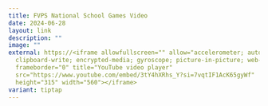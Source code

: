 ```yaml
---
title: FVPS National School Games Video
date: 2024-06-28
layout: link
description: ""
image: ""
external: https://<iframe allowfullscreen="" allow="accelerometer; autoplay;
  clipboard-write; encrypted-media; gyroscope; picture-in-picture; web-share"
  frameborder="0" title="YouTube video player"
  src="https://www.youtube.com/embed/3tY4hXRhs_Y?si=7vqtIF1AcK65gyWf"
  height="315" width="560"></iframe>
variant: tiptap
---
```

